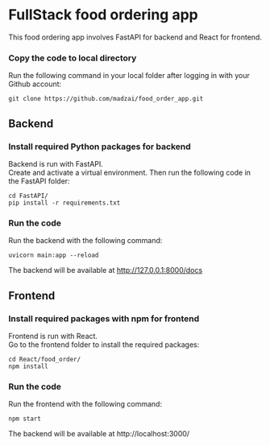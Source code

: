 # FullStack food ordering app

This food ordering app involves FastAPI for backend and React for frontend.
</br>

### Copy the code to local directory
Run the following command in your local folder after logging in with your Github account:
```
git clone https://github.com/madzai/food_order_app.git
```

## Backend
### Install required Python packages for backend
Backend is run with FastAPI.
<br />
Create and activate a virtual environment. Then run the following code in the FastAPI folder:
```
cd FastAPI/
pip install -r requirements.txt
```

### Run the code
Run the backend with the following command:
```
uvicorn main:app --reload
```
The backend will be available at http://127.0.0.1:8000/docs


## Frontend
### Install required packages with npm for frontend
Frontend is run with React.
<br />
Go to the frontend folder to install the required packages:
```
cd React/food_order/
npm install
```

### Run the code
Run the frontend with the following command:
```
npm start
```
The backend will be available at http://localhost:3000/